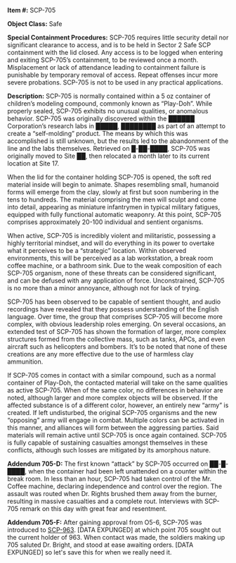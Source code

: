 **Item #:** SCP-705

**Object Class:** Safe

**Special Containment Procedures:** SCP-705 requires little security detail nor significant clearance to access, and is to be held in Sector 2 Safe SCP containment with the lid closed. Any access is to be logged when entering and exiting SCP-705’s containment, to be reviewed once a month. Misplacement or lack of attendance leading to containment failure is punishable by temporary removal of access. Repeat offenses incur more severe probations. SCP-705 is not to be used in any practical applications.

**Description:** SCP-705 is normally contained within a 5 oz container of children’s modeling compound, commonly known as “Play-Doh”. While properly sealed, SCP-705 exhibits no unusual qualities, or anomalous behavior. SCP-705 was originally discovered within the ██████ Corporation’s research labs in █████, ████████ as part of an attempt to create a “self-molding” product. The means by which this was accomplished is still unknown, but the results led to the abandonment of the line and the labs themselves. Retrieved on █-██-████, SCP-705 was originally moved to Site ██, then relocated a month later to its current location at Site 17.

When the lid for the container holding SCP-705 is opened, the soft red material inside will begin to animate. Shapes resembling small, humanoid forms will emerge from the clay, slowly at first but soon numbering in the tens to hundreds. The material comprising the men will sculpt and come into detail, appearing as miniature infantrymen in typical military fatigues, equipped with fully functional automatic weaponry. At this point, SCP-705 comprises approximately 20-100 individual and sentient organisms.

When active, SCP-705 is incredibly violent and militaristic, possessing a highly territorial mindset, and will do everything in its power to overtake what it perceives to be a “strategic” location. Within observed environments, this will be perceived as a lab workstation, a break room coffee machine, or a bathroom sink. Due to the weak composition of each SCP-705 organism, none of these threats can be considered significant, and can be defused with any application of force. Unconstrained, SCP-705 is no more than a minor annoyance, although not for lack of trying.

SCP-705 has been observed to be capable of sentient thought, and audio recordings have revealed that they possess understanding of the English language. Over time, the group that comprises SCP-705 will become more complex, with obvious leadership roles emerging. On several occasions, an extended test of SCP-705 has shown the formation of larger, more complex structures formed from the collective mass, such as tanks, APCs, and even aircraft such as helicopters and bombers. It’s to be noted that none of these creations are any more effective due to the use of harmless clay ammunition.

If SCP-705 comes in contact with a similar compound, such as a normal container of Play-Doh, the contacted material will take on the same qualities as active SCP-705. When of the same color, no differences in behavior are noted, although larger and more complex objects will be observed. If the affected substance is of a different color, however, an entirely new “army” is created. If left undisturbed, the original SCP-705 organisms and the new “opposing” army will engage in combat. Multiple colors can be activated in this manner, and alliances will form between the aggressing parties. Said materials will remain active until SCP-705 is once again contained. SCP-705 is fully capable of sustaining casualties amongst themselves in these conflicts, although such losses are mitigated by its amorphous nature.

**Addendum 705-D:** The first known “attack” by SCP-705 occurred on ██-█-████, when the container had been left unattended on a counter within the break room. In less than an hour, SCP-705 had taken control of the Mr. Coffee machine, declaring independence and control over the region. The assault was routed when Dr. Rights brushed them away from the burner, resulting in massive casualties and a complete rout. Interviews with SCP-705 remark on this day with great fear and resentment.

**Addendum 705-F:** After gaining approval from O5-6, SCP-705 was introduced to [SCP-963](/scp-963). \[DATA EXPUNGED\] at which point 705 sought out the current holder of 963. When contact was made, the soldiers making up 705 saluted Dr. Bright, and stood at ease awaiting orders. \[DATA EXPUNGED\] so let's save this for when we really need it.